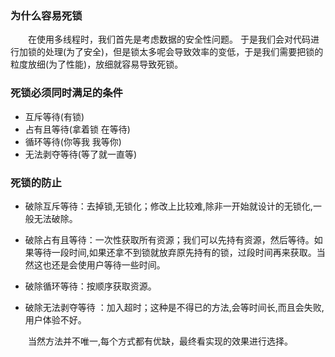### 为什么容易死锁
　　在使用多线程时，我们首先是考虑数据的安全性问题。 于是我们会对代码进行加锁的处理(为了安全)，但是锁太多呢会导致效率的变低，于是我们需要把锁的粒度放细(为了性能)，放细就容易导致死锁。

### 死锁必须同时满足的条件
 - 互斥等待(有锁)  
 - 占有且等待(拿着锁 在等待)  
 - 循环等待(你等我 我等你)
 - 无法剥夺等待(等了就一直等)

### 死锁的防止 

 - 破除互斥等待：去掉锁,无锁化；修改上比较难,除非一开始就设计的无锁化,一般无法破除。

 - 破除占有且等待：一次性获取所有资源；我们可以先持有资源，然后等待。如果等待一段时间,如果还拿不到锁就放弃原先持有的锁，过段时间再来获取。当然这也还是会使用户等待一些时间。

 - 破除循环等待：按顺序获取资源。
 
 - 破除无法剥夺等待 ：加入超时；这种是不得已的方法,会等时间长,而且会失败,用户体验不好。
 
　　当然方法并不唯一,每个方式都有优缺，最终看实现的效果进行选择。
